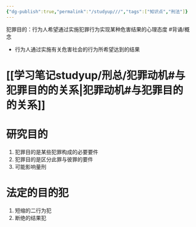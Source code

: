```yaml
---
{"dg-publish":true,"permalink":"/studyup///","tags":["知识点","刑法"]}
---
```


犯罪目的：行为人希望通过实施犯罪行为实现某种危害结果的心理态度 #背诵/概念 
- 行为人通过实施有关危害社会的行为所希望达到的结果
# [[学习笔记studyup/刑总/犯罪动机#与犯罪目的的关系\|犯罪动机#与犯罪目的的关系]]
# 研究目的
1. 犯罪目的是某些犯罪构成的必要要件
2. 犯罪目的是区分此罪与彼罪的要件
3. 可能影响量刑
# 法定的目的犯
1. 短缩的二行为犯
2. 断绝的结果犯
